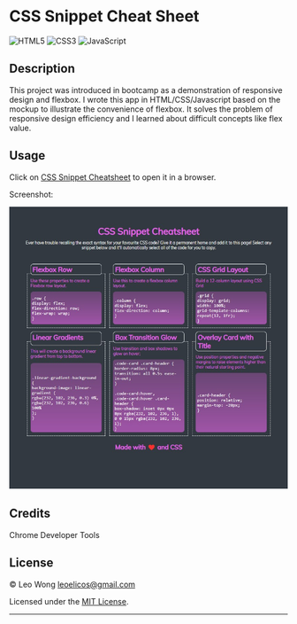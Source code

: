 # CSS Snippet Cheat Sheet

![HTML5](https://img.shields.io/badge/html5-%23E34F26.svg?style=for-the-badge&logo=html5&logoColor=white) ![CSS3](https://img.shields.io/badge/css3-%231572B6.svg?style=for-the-badge&logo=css3&logoColor=white) ![JavaScript](https://img.shields.io/badge/javascript-%23323330.svg?style=for-the-badge&logo=javascript&logoColor=%23F7DF1E)

## Description

This project was introduced in bootcamp as a demonstration of responsive design and flexbox. I wrote this app in HTML/CSS/Javascript based on the mockup to illustrate the convenience of flexbox. It solves the problem of responsive design efficiency and I learned about difficult concepts like flex value.

## Usage

Click on [CSS Snippet Cheatsheet](https://leoelicos.github.io/bcs-02-css-snippet-cheat-sheet/) to open it in a browser.

Screenshot:

![Images](./assets/images/screenshot-css-snippet-cheatsheet.jpg)

## Credits

Chrome Developer Tools

## License

&copy; Leo Wong <leoelicos@gmail.com>

Licensed under the [MIT License](./LICENSE.txt).

---
